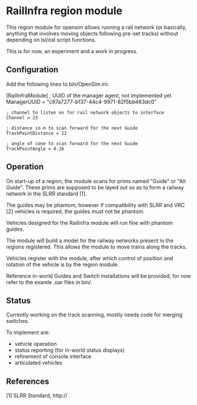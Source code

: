 RailInfra region module
=======================

This region module for opensim allows running a
rail network (or basically, anything that involves
moving objects following pre-set tracks) without
depending on lsl/osl script functions.

This is for now, an experiment and a work in progress.

Configuration
-------------

Add the following lines to bin/OpenSim.ini:

[RailInfraModule]
    ; UUID of the manager agent, not implemented yet
    ManagerUUID = "c87a7277-b137-44c4-9971-82f5bb463dc0"

    ; channel to listen on for rail network objects to interface
    Channel = 23

    ; distance in m to scan forward for the next Guide
    TrackPointDistance = 12

    ; angle of cone to scan forward for the next Guide
    TrackPointAngle = 0.16

Operation
---------

On start-up of a region, the module scans for prims named
"Guide" or "Alt Guide". These prims are supposed to be layed
out so as to form a railway network in the SLRR standard [1].

The guides may be phantom, however if compatibility with
SLRR and VRC [2] vehicles is required, the guides must not
be phantom.

Vehicles designed for the RailInfra module will run fine
with phantom guides.

The module will build a model for the railway networks present
in the regions registered. This allows the module to move trains
along the tracks.

Vehicles register with the module, after which control of
position and rotation of the vehicle is by the region module.

Reference in-world Guides and Switch installations will be
provided, for now refer to the examle .oar files in bin/.

Status
------

Currently working on the track scanning, mostly needs code
for merging switches.

To implement are:
- vehicle operation
- status reporting (for in-world status displays)
- refinement of console interface
- articulated vehicles

References
----------

[1] SLRR Standard, http://
